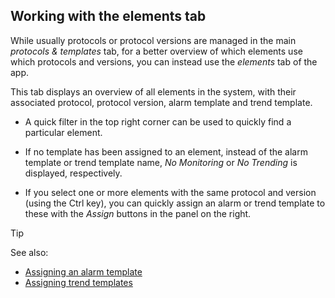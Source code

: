 ## Working with the elements tab

While usually protocols or protocol versions are managed in the main *protocols & templates* tab, for a better overview of which elements use which protocols and versions, you can instead use the *elements* tab of the app.

This tab displays an overview of all elements in the system, with their associated protocol, protocol version, alarm template and trend template.

- A quick filter in the top right corner can be used to quickly find a particular element.

- If no template has been assigned to an element, instead of the alarm template or trend template name, *No Monitoring* or *No Trending* is displayed, respectively.

- If you select one or more elements with the same protocol and version (using the Ctrl key), you can quickly assign an alarm or trend template to these with the *Assign* buttons in the panel on the right.

> [!TIP]
> See also:
> - [Assigning an alarm template](Managing_alarm_templates.md#assigning-an-alarm-template)
> - [Assigning trend templates](Assigning_trend_templates.md)
>
